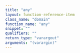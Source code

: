 ```yaml
---
title: "any"
layout: function-reference-item
class_name: "domain"
function_name: "any"
snippet: ""
qualifiers: ""
return_type: "varargout"
arguments: "(varargin)"
---
```


<pre class="help-text"></pre>